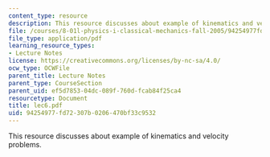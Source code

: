 ```yaml
---
content_type: resource
description: This resource discusses about example of kinematics and velocity problems.
file: /courses/8-01l-physics-i-classical-mechanics-fall-2005/94254977fd72307b0206470bf33c9532_lec6.pdf
file_type: application/pdf
learning_resource_types:
- Lecture Notes
license: https://creativecommons.org/licenses/by-nc-sa/4.0/
ocw_type: OCWFile
parent_title: Lecture Notes
parent_type: CourseSection
parent_uid: ef5d7853-04dc-089f-760d-fcab84f25ca4
resourcetype: Document
title: lec6.pdf
uid: 94254977-fd72-307b-0206-470bf33c9532
---
```

This resource discusses about example of kinematics and velocity problems.